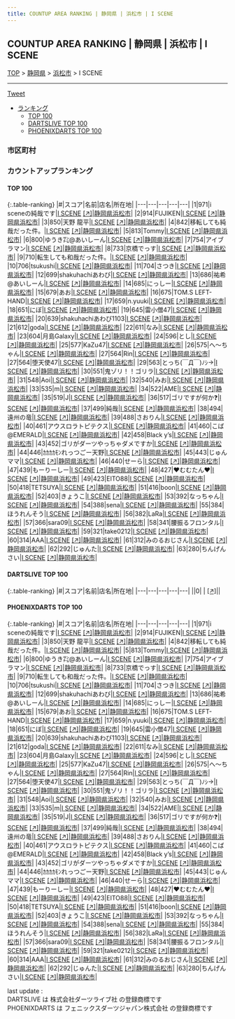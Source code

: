 ```yaml
---
title: COUNTUP AREA RANKING | 静岡県 | 浜松市 | I SCENE
---
```

## COUNTUP AREA RANKING | 静岡県 | 浜松市 | I SCENE

[TOP](/darts/rank/) > [静岡県](/darts/rank/静岡県/) > [浜松市](/darts/rank/静岡県/浜松市/) > I SCENE

___

<a href="https://twitter.com/share?ref_src=twsrc%5Etfw" data-text="COUNTUP AREA RANKING | 静岡県浜松市I SCENE" class="twitter-share-button" data-hashtags="DARTSLIVE,PHOENIXDARTS,darts,ダーツ" data-show-count="false">Tweet</a>

* [ランキング](#カウントアップランキング)
    * [TOP 100](#top-100)
    * [DARTSLIVE TOP 100](#dartslive-top-100)
    * [PHOENIXDARTS TOP 100](#phoenixdarts-top-100)

### 市区町村

<ul>

</ul>

### カウントアップランキング

#### TOP 100



{:.table-ranking}
|#|スコア|名前|店名|所在地|
|---|---|---|---|---|
|1|971|<span class="rank-name-pd">i sceneの純哉です</span>|<a href="/darts/rank/shops/89703.html">I SCENE</a> <a href="https://vs.phoenixdarts.com/jp/shop/shopDetailInfo/s_89703?s_seq=89703">[↗]</a>|<a href="/darts/rank/静岡県/浜松市">静岡県浜松市</a>|
|2|914|<span class="rank-name-pd">FUJIKEN</span>|<a href="/darts/rank/shops/89703.html">I SCENE</a> <a href="https://vs.phoenixdarts.com/jp/shop/shopDetailInfo/s_89703?s_seq=89703">[↗]</a>|<a href="/darts/rank/静岡県/浜松市">静岡県浜松市</a>|
|3|850|<span class="rank-name-pd">天野 龍平</span>|<a href="/darts/rank/shops/89703.html">I SCENE</a> <a href="https://vs.phoenixdarts.com/jp/shop/shopDetailInfo/s_89703?s_seq=89703">[↗]</a>|<a href="/darts/rank/静岡県/浜松市">静岡県浜松市</a>|
|4|842|<span class="rank-name-pd">移転しても純哉だった件。</span>|<a href="/darts/rank/shops/89703.html">I SCENE</a> <a href="https://vs.phoenixdarts.com/jp/shop/shopDetailInfo/s_89703?s_seq=89703">[↗]</a>|<a href="/darts/rank/静岡県/浜松市">静岡県浜松市</a>|
|5|813|<span class="rank-name-pd">Tommy</span>|<a href="/darts/rank/shops/89703.html">I SCENE</a> <a href="https://vs.phoenixdarts.com/jp/shop/shopDetailInfo/s_89703?s_seq=89703">[↗]</a>|<a href="/darts/rank/静岡県/浜松市">静岡県浜松市</a>|
|6|800|<span class="rank-name-pd">ゆうき㌠@あいしーん</span>|<a href="/darts/rank/shops/89703.html">I SCENE</a> <a href="https://vs.phoenixdarts.com/jp/shop/shopDetailInfo/s_89703?s_seq=89703">[↗]</a>|<a href="/darts/rank/静岡県/浜松市">静岡県浜松市</a>|
|7|754|<span class="rank-name-pd">アイブラマン</span>|<a href="/darts/rank/shops/89703.html">I SCENE</a> <a href="https://vs.phoenixdarts.com/jp/shop/shopDetailInfo/s_89703?s_seq=89703">[↗]</a>|<a href="/darts/rank/静岡県/浜松市">静岡県浜松市</a>|
|8|733|<span class="rank-name-pd">京橋でっす</span>|<a href="/darts/rank/shops/89703.html">I SCENE</a> <a href="https://vs.phoenixdarts.com/jp/shop/shopDetailInfo/s_89703?s_seq=89703">[↗]</a>|<a href="/darts/rank/静岡県/浜松市">静岡県浜松市</a>|
|9|710|<span class="rank-name-pd">転生しても和哉だった件。</span>|<a href="/darts/rank/shops/89703.html">I SCENE</a> <a href="https://vs.phoenixdarts.com/jp/shop/shopDetailInfo/s_89703?s_seq=89703">[↗]</a>|<a href="/darts/rank/静岡県/浜松市">静岡県浜松市</a>|
|10|706|<span class="rank-name-pd">tsukushi</span>|<a href="/darts/rank/shops/89703.html">I SCENE</a> <a href="https://vs.phoenixdarts.com/jp/shop/shopDetailInfo/s_89703?s_seq=89703">[↗]</a>|<a href="/darts/rank/静岡県/浜松市">静岡県浜松市</a>|
|11|704|<span class="rank-name-pd">さつき</span>|<a href="/darts/rank/shops/89703.html">I SCENE</a> <a href="https://vs.phoenixdarts.com/jp/shop/shopDetailInfo/s_89703?s_seq=89703">[↗]</a>|<a href="/darts/rank/静岡県/浜松市">静岡県浜松市</a>|
|12|699|<span class="rank-name-pd">shakuhachiあわび</span>|<a href="/darts/rank/shops/89703.html">I SCENE</a> <a href="https://vs.phoenixdarts.com/jp/shop/shopDetailInfo/s_89703?s_seq=89703">[↗]</a>|<a href="/darts/rank/静岡県/浜松市">静岡県浜松市</a>|
|13|686|<span class="rank-name-pd">祐希@あいしーん</span>|<a href="/darts/rank/shops/89703.html">I SCENE</a> <a href="https://vs.phoenixdarts.com/jp/shop/shopDetailInfo/s_89703?s_seq=89703">[↗]</a>|<a href="/darts/rank/静岡県/浜松市">静岡県浜松市</a>|
|14|685|<span class="rank-name-pd">にっしー</span>|<a href="/darts/rank/shops/89703.html">I SCENE</a> <a href="https://vs.phoenixdarts.com/jp/shop/shopDetailInfo/s_89703?s_seq=89703">[↗]</a>|<a href="/darts/rank/静岡県/浜松市">静岡県浜松市</a>|
|15|679|<span class="rank-name-pd">あお</span>|<a href="/darts/rank/shops/89703.html">I SCENE</a> <a href="https://vs.phoenixdarts.com/jp/shop/shopDetailInfo/s_89703?s_seq=89703">[↗]</a>|<a href="/darts/rank/静岡県/浜松市">静岡県浜松市</a>|
|16|675|<span class="rank-name-pd">TOM.S LEFT-HAND</span>|<a href="/darts/rank/shops/89703.html">I SCENE</a> <a href="https://vs.phoenixdarts.com/jp/shop/shopDetailInfo/s_89703?s_seq=89703">[↗]</a>|<a href="/darts/rank/静岡県/浜松市">静岡県浜松市</a>|
|17|659|<span class="rank-name-pd">n.yuuki</span>|<a href="/darts/rank/shops/89703.html">I SCENE</a> <a href="https://vs.phoenixdarts.com/jp/shop/shopDetailInfo/s_89703?s_seq=89703">[↗]</a>|<a href="/darts/rank/静岡県/浜松市">静岡県浜松市</a>|
|18|651|<span class="rank-name-pd">にぼ</span>|<a href="/darts/rank/shops/89703.html">I SCENE</a> <a href="https://vs.phoenixdarts.com/jp/shop/shopDetailInfo/s_89703?s_seq=89703">[↗]</a>|<a href="/darts/rank/静岡県/浜松市">静岡県浜松市</a>|
|19|645|<span class="rank-name-pd">雷小僧47</span>|<a href="/darts/rank/shops/89703.html">I SCENE</a> <a href="https://vs.phoenixdarts.com/jp/shop/shopDetailInfo/s_89703?s_seq=89703">[↗]</a>|<a href="/darts/rank/静岡県/浜松市">静岡県浜松市</a>|
|20|639|<span class="rank-name-pd">shakuhachiあわび1103</span>|<a href="/darts/rank/shops/89703.html">I SCENE</a> <a href="https://vs.phoenixdarts.com/jp/shop/shopDetailInfo/s_89703?s_seq=89703">[↗]</a>|<a href="/darts/rank/静岡県/浜松市">静岡県浜松市</a>|
|21|612|<span class="rank-name-pd">goda</span>|<a href="/darts/rank/shops/89703.html">I SCENE</a> <a href="https://vs.phoenixdarts.com/jp/shop/shopDetailInfo/s_89703?s_seq=89703">[↗]</a>|<a href="/darts/rank/静岡県/浜松市">静岡県浜松市</a>|
|22|611|<span class="rank-name-pd">なみ</span>|<a href="/darts/rank/shops/89703.html">I SCENE</a> <a href="https://vs.phoenixdarts.com/jp/shop/shopDetailInfo/s_89703?s_seq=89703">[↗]</a>|<a href="/darts/rank/静岡県/浜松市">静岡県浜松市</a>|
|23|604|<span class="rank-name-pd">月島Galaxy</span>|<a href="/darts/rank/shops/89703.html">I SCENE</a> <a href="https://vs.phoenixdarts.com/jp/shop/shopDetailInfo/s_89703?s_seq=89703">[↗]</a>|<a href="/darts/rank/静岡県/浜松市">静岡県浜松市</a>|
|24|596|<span class="rank-name-pd">とし</span>|<a href="/darts/rank/shops/89703.html">I SCENE</a> <a href="https://vs.phoenixdarts.com/jp/shop/shopDetailInfo/s_89703?s_seq=89703">[↗]</a>|<a href="/darts/rank/静岡県/浜松市">静岡県浜松市</a>|
|25|577|<span class="rank-name-pd">KaZu47</span>|<a href="/darts/rank/shops/89703.html">I SCENE</a> <a href="https://vs.phoenixdarts.com/jp/shop/shopDetailInfo/s_89703?s_seq=89703">[↗]</a>|<a href="/darts/rank/静岡県/浜松市">静岡県浜松市</a>|
|26|575|<span class="rank-name-pd">へ～ちゃん</span>|<a href="/darts/rank/shops/89703.html">I SCENE</a> <a href="https://vs.phoenixdarts.com/jp/shop/shopDetailInfo/s_89703?s_seq=89703">[↗]</a>|<a href="/darts/rank/静岡県/浜松市">静岡県浜松市</a>|
|27|564|<span class="rank-name-pd">Rin</span>|<a href="/darts/rank/shops/89703.html">I SCENE</a> <a href="https://vs.phoenixdarts.com/jp/shop/shopDetailInfo/s_89703?s_seq=89703">[↗]</a>|<a href="/darts/rank/静岡県/浜松市">静岡県浜松市</a>|
|27|564|<span class="rank-name-pd">堕天使47</span>|<a href="/darts/rank/shops/89703.html">I SCENE</a> <a href="https://vs.phoenixdarts.com/jp/shop/shopDetailInfo/s_89703?s_seq=89703">[↗]</a>|<a href="/darts/rank/静岡県/浜松市">静岡県浜松市</a>|
|29|563|<span class="rank-name-pd">とっち(￣Д￣)ﾉｼ→</span>|<a href="/darts/rank/shops/89703.html">I SCENE</a> <a href="https://vs.phoenixdarts.com/jp/shop/shopDetailInfo/s_89703?s_seq=89703">[↗]</a>|<a href="/darts/rank/静岡県/浜松市">静岡県浜松市</a>|
|30|551|<span class="rank-name-pd">鬼ゾリ！！ゴリラ</span>|<a href="/darts/rank/shops/89703.html">I SCENE</a> <a href="https://vs.phoenixdarts.com/jp/shop/shopDetailInfo/s_89703?s_seq=89703">[↗]</a>|<a href="/darts/rank/静岡県/浜松市">静岡県浜松市</a>|
|31|548|<span class="rank-name-pd">Aoi</span>|<a href="/darts/rank/shops/89703.html">I SCENE</a> <a href="https://vs.phoenixdarts.com/jp/shop/shopDetailInfo/s_89703?s_seq=89703">[↗]</a>|<a href="/darts/rank/静岡県/浜松市">静岡県浜松市</a>|
|32|540|<span class="rank-name-pd">みお</span>|<a href="/darts/rank/shops/89703.html">I SCENE</a> <a href="https://vs.phoenixdarts.com/jp/shop/shopDetailInfo/s_89703?s_seq=89703">[↗]</a>|<a href="/darts/rank/静岡県/浜松市">静岡県浜松市</a>|
|33|535|<span class="rank-name-pd">m</span>|<a href="/darts/rank/shops/89703.html">I SCENE</a> <a href="https://vs.phoenixdarts.com/jp/shop/shopDetailInfo/s_89703?s_seq=89703">[↗]</a>|<a href="/darts/rank/静岡県/浜松市">静岡県浜松市</a>|
|34|522|<span class="rank-name-pd">AME</span>|<a href="/darts/rank/shops/89703.html">I SCENE</a> <a href="https://vs.phoenixdarts.com/jp/shop/shopDetailInfo/s_89703?s_seq=89703">[↗]</a>|<a href="/darts/rank/静岡県/浜松市">静岡県浜松市</a>|
|35|519|<span class="rank-name-pd">J</span>|<a href="/darts/rank/shops/89703.html">I SCENE</a> <a href="https://vs.phoenixdarts.com/jp/shop/shopDetailInfo/s_89703?s_seq=89703">[↗]</a>|<a href="/darts/rank/静岡県/浜松市">静岡県浜松市</a>|
|36|517|<span class="rank-name-pd">ゴリですが何か❓️</span>|<a href="/darts/rank/shops/89703.html">I SCENE</a> <a href="https://vs.phoenixdarts.com/jp/shop/shopDetailInfo/s_89703?s_seq=89703">[↗]</a>|<a href="/darts/rank/静岡県/浜松市">静岡県浜松市</a>|
|37|499|<span class="rank-name-pd">純哉</span>|<a href="/darts/rank/shops/89703.html">I SCENE</a> <a href="https://vs.phoenixdarts.com/jp/shop/shopDetailInfo/s_89703?s_seq=89703">[↗]</a>|<a href="/darts/rank/静岡県/浜松市">静岡県浜松市</a>|
|38|494|<span class="rank-name-pd">遠州の竜</span>|<a href="/darts/rank/shops/89703.html">I SCENE</a> <a href="https://vs.phoenixdarts.com/jp/shop/shopDetailInfo/s_89703?s_seq=89703">[↗]</a>|<a href="/darts/rank/静岡県/浜松市">静岡県浜松市</a>|
|39|488|<span class="rank-name-pd">さおりん</span>|<a href="/darts/rank/shops/89703.html">I SCENE</a> <a href="https://vs.phoenixdarts.com/jp/shop/shopDetailInfo/s_89703?s_seq=89703">[↗]</a>|<a href="/darts/rank/静岡県/浜松市">静岡県浜松市</a>|
|40|461|<span class="rank-name-pd">アウスロラトピテクス</span>|<a href="/darts/rank/shops/89703.html">I SCENE</a> <a href="https://vs.phoenixdarts.com/jp/shop/shopDetailInfo/s_89703?s_seq=89703">[↗]</a>|<a href="/darts/rank/静岡県/浜松市">静岡県浜松市</a>|
|41|460|<span class="rank-name-pd">こば@EMERALD</span>|<a href="/darts/rank/shops/89703.html">I SCENE</a> <a href="https://vs.phoenixdarts.com/jp/shop/shopDetailInfo/s_89703?s_seq=89703">[↗]</a>|<a href="/darts/rank/静岡県/浜松市">静岡県浜松市</a>|
|42|458|<span class="rank-name-pd">Black y’s</span>|<a href="/darts/rank/shops/89703.html">I SCENE</a> <a href="https://vs.phoenixdarts.com/jp/shop/shopDetailInfo/s_89703?s_seq=89703">[↗]</a>|<a href="/darts/rank/静岡県/浜松市">静岡県浜松市</a>|
|43|452|<span class="rank-name-pd">ゴリがダーツやっちゃダメですか</span>|<a href="/darts/rank/shops/89703.html">I SCENE</a> <a href="https://vs.phoenixdarts.com/jp/shop/shopDetailInfo/s_89703?s_seq=89703">[↗]</a>|<a href="/darts/rank/静岡県/浜松市">静岡県浜松市</a>|
|44|446|<span class="rank-name-pd">ｶｶｶｶﾓﾝれっつごー天野</span>|<a href="/darts/rank/shops/89703.html">I SCENE</a> <a href="https://vs.phoenixdarts.com/jp/shop/shopDetailInfo/s_89703?s_seq=89703">[↗]</a>|<a href="/darts/rank/静岡県/浜松市">静岡県浜松市</a>|
|45|443|<span class="rank-name-pd">じゅんママ</span>|<a href="/darts/rank/shops/89703.html">I SCENE</a> <a href="https://vs.phoenixdarts.com/jp/shop/shopDetailInfo/s_89703?s_seq=89703">[↗]</a>|<a href="/darts/rank/静岡県/浜松市">静岡県浜松市</a>|
|46|440|<span class="rank-name-pd">せーら</span>|<a href="/darts/rank/shops/89703.html">I SCENE</a> <a href="https://vs.phoenixdarts.com/jp/shop/shopDetailInfo/s_89703?s_seq=89703">[↗]</a>|<a href="/darts/rank/静岡県/浜松市">静岡県浜松市</a>|
|47|439|<span class="rank-name-pd">もーりーしー</span>|<a href="/darts/rank/shops/89703.html">I SCENE</a> <a href="https://vs.phoenixdarts.com/jp/shop/shopDetailInfo/s_89703?s_seq=89703">[↗]</a>|<a href="/darts/rank/静岡県/浜松市">静岡県浜松市</a>|
|48|427|<span class="rank-name-pd">♥むむたん♥</span>|<a href="/darts/rank/shops/89703.html">I SCENE</a> <a href="https://vs.phoenixdarts.com/jp/shop/shopDetailInfo/s_89703?s_seq=89703">[↗]</a>|<a href="/darts/rank/静岡県/浜松市">静岡県浜松市</a>|
|49|423|<span class="rank-name-pd">EITO88</span>|<a href="/darts/rank/shops/89703.html">I SCENE</a> <a href="https://vs.phoenixdarts.com/jp/shop/shopDetailInfo/s_89703?s_seq=89703">[↗]</a>|<a href="/darts/rank/静岡県/浜松市">静岡県浜松市</a>|
|50|418|<span class="rank-name-pd">TETSUYA</span>|<a href="/darts/rank/shops/89703.html">I SCENE</a> <a href="https://vs.phoenixdarts.com/jp/shop/shopDetailInfo/s_89703?s_seq=89703">[↗]</a>|<a href="/darts/rank/静岡県/浜松市">静岡県浜松市</a>|
|51|416|<span class="rank-name-pd">boon</span>|<a href="/darts/rank/shops/89703.html">I SCENE</a> <a href="https://vs.phoenixdarts.com/jp/shop/shopDetailInfo/s_89703?s_seq=89703">[↗]</a>|<a href="/darts/rank/静岡県/浜松市">静岡県浜松市</a>|
|52|403|<span class="rank-name-pd">きょうこ</span>|<a href="/darts/rank/shops/89703.html">I SCENE</a> <a href="https://vs.phoenixdarts.com/jp/shop/shopDetailInfo/s_89703?s_seq=89703">[↗]</a>|<a href="/darts/rank/静岡県/浜松市">静岡県浜松市</a>|
|53|392|<span class="rank-name-pd">なっちゃん</span>|<a href="/darts/rank/shops/89703.html">I SCENE</a> <a href="https://vs.phoenixdarts.com/jp/shop/shopDetailInfo/s_89703?s_seq=89703">[↗]</a>|<a href="/darts/rank/静岡県/浜松市">静岡県浜松市</a>|
|54|388|<span class="rank-name-pd">sena</span>|<a href="/darts/rank/shops/89703.html">I SCENE</a> <a href="https://vs.phoenixdarts.com/jp/shop/shopDetailInfo/s_89703?s_seq=89703">[↗]</a>|<a href="/darts/rank/静岡県/浜松市">静岡県浜松市</a>|
|55|384|<span class="rank-name-pd">ほうれんそう</span>|<a href="/darts/rank/shops/89703.html">I SCENE</a> <a href="https://vs.phoenixdarts.com/jp/shop/shopDetailInfo/s_89703?s_seq=89703">[↗]</a>|<a href="/darts/rank/静岡県/浜松市">静岡県浜松市</a>|
|56|382|<span class="rank-name-pd">LaRa</span>|<a href="/darts/rank/shops/89703.html">I SCENE</a> <a href="https://vs.phoenixdarts.com/jp/shop/shopDetailInfo/s_89703?s_seq=89703">[↗]</a>|<a href="/darts/rank/静岡県/浜松市">静岡県浜松市</a>|
|57|366|<span class="rank-name-pd">sara09</span>|<a href="/darts/rank/shops/89703.html">I SCENE</a> <a href="https://vs.phoenixdarts.com/jp/shop/shopDetailInfo/s_89703?s_seq=89703">[↗]</a>|<a href="/darts/rank/静岡県/浜松市">静岡県浜松市</a>|
|58|341|<span class="rank-name-pd">腰振るフロンタル</span>|<a href="/darts/rank/shops/89703.html">I SCENE</a> <a href="https://vs.phoenixdarts.com/jp/shop/shopDetailInfo/s_89703?s_seq=89703">[↗]</a>|<a href="/darts/rank/静岡県/浜松市">静岡県浜松市</a>|
|59|321|<span class="rank-name-pd">take0212</span>|<a href="/darts/rank/shops/89703.html">I SCENE</a> <a href="https://vs.phoenixdarts.com/jp/shop/shopDetailInfo/s_89703?s_seq=89703">[↗]</a>|<a href="/darts/rank/静岡県/浜松市">静岡県浜松市</a>|
|60|314|<span class="rank-name-pd">AAA</span>|<a href="/darts/rank/shops/89703.html">I SCENE</a> <a href="https://vs.phoenixdarts.com/jp/shop/shopDetailInfo/s_89703?s_seq=89703">[↗]</a>|<a href="/darts/rank/静岡県/浜松市">静岡県浜松市</a>|
|61|312|<span class="rank-name-pd">みのるおじさん</span>|<a href="/darts/rank/shops/89703.html">I SCENE</a> <a href="https://vs.phoenixdarts.com/jp/shop/shopDetailInfo/s_89703?s_seq=89703">[↗]</a>|<a href="/darts/rank/静岡県/浜松市">静岡県浜松市</a>|
|62|292|<span class="rank-name-pd">じゅんた</span>|<a href="/darts/rank/shops/89703.html">I SCENE</a> <a href="https://vs.phoenixdarts.com/jp/shop/shopDetailInfo/s_89703?s_seq=89703">[↗]</a>|<a href="/darts/rank/静岡県/浜松市">静岡県浜松市</a>|
|63|280|<span class="rank-name-pd">ちんげんさい</span>|<a href="/darts/rank/shops/89703.html">I SCENE</a> <a href="https://vs.phoenixdarts.com/jp/shop/shopDetailInfo/s_89703?s_seq=89703">[↗]</a>|<a href="/darts/rank/静岡県/浜松市">静岡県浜松市</a>|


#### DARTSLIVE TOP 100



{:.table-ranking}
|#|スコア|名前|店名|所在地|
|---|---|---|---|---|
||0|<span class="rank-name-dl"> </span>|<a href="/darts/rank/shops/.html"></a> <a href="">[↗]</a>|<a href="/darts/rank//"></a>|


#### PHOENIXDARTS TOP 100



{:.table-ranking}
|#|スコア|名前|店名|所在地|
|---|---|---|---|---|
|1|971|<span class="rank-name-pd">i sceneの純哉です</span>|<a href="/darts/rank/shops/89703.html">I SCENE</a> <a href="https://vs.phoenixdarts.com/jp/shop/shopDetailInfo/s_89703?s_seq=89703">[↗]</a>|<a href="/darts/rank/静岡県/浜松市">静岡県浜松市</a>|
|2|914|<span class="rank-name-pd">FUJIKEN</span>|<a href="/darts/rank/shops/89703.html">I SCENE</a> <a href="https://vs.phoenixdarts.com/jp/shop/shopDetailInfo/s_89703?s_seq=89703">[↗]</a>|<a href="/darts/rank/静岡県/浜松市">静岡県浜松市</a>|
|3|850|<span class="rank-name-pd">天野 龍平</span>|<a href="/darts/rank/shops/89703.html">I SCENE</a> <a href="https://vs.phoenixdarts.com/jp/shop/shopDetailInfo/s_89703?s_seq=89703">[↗]</a>|<a href="/darts/rank/静岡県/浜松市">静岡県浜松市</a>|
|4|842|<span class="rank-name-pd">移転しても純哉だった件。</span>|<a href="/darts/rank/shops/89703.html">I SCENE</a> <a href="https://vs.phoenixdarts.com/jp/shop/shopDetailInfo/s_89703?s_seq=89703">[↗]</a>|<a href="/darts/rank/静岡県/浜松市">静岡県浜松市</a>|
|5|813|<span class="rank-name-pd">Tommy</span>|<a href="/darts/rank/shops/89703.html">I SCENE</a> <a href="https://vs.phoenixdarts.com/jp/shop/shopDetailInfo/s_89703?s_seq=89703">[↗]</a>|<a href="/darts/rank/静岡県/浜松市">静岡県浜松市</a>|
|6|800|<span class="rank-name-pd">ゆうき㌠@あいしーん</span>|<a href="/darts/rank/shops/89703.html">I SCENE</a> <a href="https://vs.phoenixdarts.com/jp/shop/shopDetailInfo/s_89703?s_seq=89703">[↗]</a>|<a href="/darts/rank/静岡県/浜松市">静岡県浜松市</a>|
|7|754|<span class="rank-name-pd">アイブラマン</span>|<a href="/darts/rank/shops/89703.html">I SCENE</a> <a href="https://vs.phoenixdarts.com/jp/shop/shopDetailInfo/s_89703?s_seq=89703">[↗]</a>|<a href="/darts/rank/静岡県/浜松市">静岡県浜松市</a>|
|8|733|<span class="rank-name-pd">京橋でっす</span>|<a href="/darts/rank/shops/89703.html">I SCENE</a> <a href="https://vs.phoenixdarts.com/jp/shop/shopDetailInfo/s_89703?s_seq=89703">[↗]</a>|<a href="/darts/rank/静岡県/浜松市">静岡県浜松市</a>|
|9|710|<span class="rank-name-pd">転生しても和哉だった件。</span>|<a href="/darts/rank/shops/89703.html">I SCENE</a> <a href="https://vs.phoenixdarts.com/jp/shop/shopDetailInfo/s_89703?s_seq=89703">[↗]</a>|<a href="/darts/rank/静岡県/浜松市">静岡県浜松市</a>|
|10|706|<span class="rank-name-pd">tsukushi</span>|<a href="/darts/rank/shops/89703.html">I SCENE</a> <a href="https://vs.phoenixdarts.com/jp/shop/shopDetailInfo/s_89703?s_seq=89703">[↗]</a>|<a href="/darts/rank/静岡県/浜松市">静岡県浜松市</a>|
|11|704|<span class="rank-name-pd">さつき</span>|<a href="/darts/rank/shops/89703.html">I SCENE</a> <a href="https://vs.phoenixdarts.com/jp/shop/shopDetailInfo/s_89703?s_seq=89703">[↗]</a>|<a href="/darts/rank/静岡県/浜松市">静岡県浜松市</a>|
|12|699|<span class="rank-name-pd">shakuhachiあわび</span>|<a href="/darts/rank/shops/89703.html">I SCENE</a> <a href="https://vs.phoenixdarts.com/jp/shop/shopDetailInfo/s_89703?s_seq=89703">[↗]</a>|<a href="/darts/rank/静岡県/浜松市">静岡県浜松市</a>|
|13|686|<span class="rank-name-pd">祐希@あいしーん</span>|<a href="/darts/rank/shops/89703.html">I SCENE</a> <a href="https://vs.phoenixdarts.com/jp/shop/shopDetailInfo/s_89703?s_seq=89703">[↗]</a>|<a href="/darts/rank/静岡県/浜松市">静岡県浜松市</a>|
|14|685|<span class="rank-name-pd">にっしー</span>|<a href="/darts/rank/shops/89703.html">I SCENE</a> <a href="https://vs.phoenixdarts.com/jp/shop/shopDetailInfo/s_89703?s_seq=89703">[↗]</a>|<a href="/darts/rank/静岡県/浜松市">静岡県浜松市</a>|
|15|679|<span class="rank-name-pd">あお</span>|<a href="/darts/rank/shops/89703.html">I SCENE</a> <a href="https://vs.phoenixdarts.com/jp/shop/shopDetailInfo/s_89703?s_seq=89703">[↗]</a>|<a href="/darts/rank/静岡県/浜松市">静岡県浜松市</a>|
|16|675|<span class="rank-name-pd">TOM.S LEFT-HAND</span>|<a href="/darts/rank/shops/89703.html">I SCENE</a> <a href="https://vs.phoenixdarts.com/jp/shop/shopDetailInfo/s_89703?s_seq=89703">[↗]</a>|<a href="/darts/rank/静岡県/浜松市">静岡県浜松市</a>|
|17|659|<span class="rank-name-pd">n.yuuki</span>|<a href="/darts/rank/shops/89703.html">I SCENE</a> <a href="https://vs.phoenixdarts.com/jp/shop/shopDetailInfo/s_89703?s_seq=89703">[↗]</a>|<a href="/darts/rank/静岡県/浜松市">静岡県浜松市</a>|
|18|651|<span class="rank-name-pd">にぼ</span>|<a href="/darts/rank/shops/89703.html">I SCENE</a> <a href="https://vs.phoenixdarts.com/jp/shop/shopDetailInfo/s_89703?s_seq=89703">[↗]</a>|<a href="/darts/rank/静岡県/浜松市">静岡県浜松市</a>|
|19|645|<span class="rank-name-pd">雷小僧47</span>|<a href="/darts/rank/shops/89703.html">I SCENE</a> <a href="https://vs.phoenixdarts.com/jp/shop/shopDetailInfo/s_89703?s_seq=89703">[↗]</a>|<a href="/darts/rank/静岡県/浜松市">静岡県浜松市</a>|
|20|639|<span class="rank-name-pd">shakuhachiあわび1103</span>|<a href="/darts/rank/shops/89703.html">I SCENE</a> <a href="https://vs.phoenixdarts.com/jp/shop/shopDetailInfo/s_89703?s_seq=89703">[↗]</a>|<a href="/darts/rank/静岡県/浜松市">静岡県浜松市</a>|
|21|612|<span class="rank-name-pd">goda</span>|<a href="/darts/rank/shops/89703.html">I SCENE</a> <a href="https://vs.phoenixdarts.com/jp/shop/shopDetailInfo/s_89703?s_seq=89703">[↗]</a>|<a href="/darts/rank/静岡県/浜松市">静岡県浜松市</a>|
|22|611|<span class="rank-name-pd">なみ</span>|<a href="/darts/rank/shops/89703.html">I SCENE</a> <a href="https://vs.phoenixdarts.com/jp/shop/shopDetailInfo/s_89703?s_seq=89703">[↗]</a>|<a href="/darts/rank/静岡県/浜松市">静岡県浜松市</a>|
|23|604|<span class="rank-name-pd">月島Galaxy</span>|<a href="/darts/rank/shops/89703.html">I SCENE</a> <a href="https://vs.phoenixdarts.com/jp/shop/shopDetailInfo/s_89703?s_seq=89703">[↗]</a>|<a href="/darts/rank/静岡県/浜松市">静岡県浜松市</a>|
|24|596|<span class="rank-name-pd">とし</span>|<a href="/darts/rank/shops/89703.html">I SCENE</a> <a href="https://vs.phoenixdarts.com/jp/shop/shopDetailInfo/s_89703?s_seq=89703">[↗]</a>|<a href="/darts/rank/静岡県/浜松市">静岡県浜松市</a>|
|25|577|<span class="rank-name-pd">KaZu47</span>|<a href="/darts/rank/shops/89703.html">I SCENE</a> <a href="https://vs.phoenixdarts.com/jp/shop/shopDetailInfo/s_89703?s_seq=89703">[↗]</a>|<a href="/darts/rank/静岡県/浜松市">静岡県浜松市</a>|
|26|575|<span class="rank-name-pd">へ～ちゃん</span>|<a href="/darts/rank/shops/89703.html">I SCENE</a> <a href="https://vs.phoenixdarts.com/jp/shop/shopDetailInfo/s_89703?s_seq=89703">[↗]</a>|<a href="/darts/rank/静岡県/浜松市">静岡県浜松市</a>|
|27|564|<span class="rank-name-pd">Rin</span>|<a href="/darts/rank/shops/89703.html">I SCENE</a> <a href="https://vs.phoenixdarts.com/jp/shop/shopDetailInfo/s_89703?s_seq=89703">[↗]</a>|<a href="/darts/rank/静岡県/浜松市">静岡県浜松市</a>|
|27|564|<span class="rank-name-pd">堕天使47</span>|<a href="/darts/rank/shops/89703.html">I SCENE</a> <a href="https://vs.phoenixdarts.com/jp/shop/shopDetailInfo/s_89703?s_seq=89703">[↗]</a>|<a href="/darts/rank/静岡県/浜松市">静岡県浜松市</a>|
|29|563|<span class="rank-name-pd">とっち(￣Д￣)ﾉｼ→</span>|<a href="/darts/rank/shops/89703.html">I SCENE</a> <a href="https://vs.phoenixdarts.com/jp/shop/shopDetailInfo/s_89703?s_seq=89703">[↗]</a>|<a href="/darts/rank/静岡県/浜松市">静岡県浜松市</a>|
|30|551|<span class="rank-name-pd">鬼ゾリ！！ゴリラ</span>|<a href="/darts/rank/shops/89703.html">I SCENE</a> <a href="https://vs.phoenixdarts.com/jp/shop/shopDetailInfo/s_89703?s_seq=89703">[↗]</a>|<a href="/darts/rank/静岡県/浜松市">静岡県浜松市</a>|
|31|548|<span class="rank-name-pd">Aoi</span>|<a href="/darts/rank/shops/89703.html">I SCENE</a> <a href="https://vs.phoenixdarts.com/jp/shop/shopDetailInfo/s_89703?s_seq=89703">[↗]</a>|<a href="/darts/rank/静岡県/浜松市">静岡県浜松市</a>|
|32|540|<span class="rank-name-pd">みお</span>|<a href="/darts/rank/shops/89703.html">I SCENE</a> <a href="https://vs.phoenixdarts.com/jp/shop/shopDetailInfo/s_89703?s_seq=89703">[↗]</a>|<a href="/darts/rank/静岡県/浜松市">静岡県浜松市</a>|
|33|535|<span class="rank-name-pd">m</span>|<a href="/darts/rank/shops/89703.html">I SCENE</a> <a href="https://vs.phoenixdarts.com/jp/shop/shopDetailInfo/s_89703?s_seq=89703">[↗]</a>|<a href="/darts/rank/静岡県/浜松市">静岡県浜松市</a>|
|34|522|<span class="rank-name-pd">AME</span>|<a href="/darts/rank/shops/89703.html">I SCENE</a> <a href="https://vs.phoenixdarts.com/jp/shop/shopDetailInfo/s_89703?s_seq=89703">[↗]</a>|<a href="/darts/rank/静岡県/浜松市">静岡県浜松市</a>|
|35|519|<span class="rank-name-pd">J</span>|<a href="/darts/rank/shops/89703.html">I SCENE</a> <a href="https://vs.phoenixdarts.com/jp/shop/shopDetailInfo/s_89703?s_seq=89703">[↗]</a>|<a href="/darts/rank/静岡県/浜松市">静岡県浜松市</a>|
|36|517|<span class="rank-name-pd">ゴリですが何か❓️</span>|<a href="/darts/rank/shops/89703.html">I SCENE</a> <a href="https://vs.phoenixdarts.com/jp/shop/shopDetailInfo/s_89703?s_seq=89703">[↗]</a>|<a href="/darts/rank/静岡県/浜松市">静岡県浜松市</a>|
|37|499|<span class="rank-name-pd">純哉</span>|<a href="/darts/rank/shops/89703.html">I SCENE</a> <a href="https://vs.phoenixdarts.com/jp/shop/shopDetailInfo/s_89703?s_seq=89703">[↗]</a>|<a href="/darts/rank/静岡県/浜松市">静岡県浜松市</a>|
|38|494|<span class="rank-name-pd">遠州の竜</span>|<a href="/darts/rank/shops/89703.html">I SCENE</a> <a href="https://vs.phoenixdarts.com/jp/shop/shopDetailInfo/s_89703?s_seq=89703">[↗]</a>|<a href="/darts/rank/静岡県/浜松市">静岡県浜松市</a>|
|39|488|<span class="rank-name-pd">さおりん</span>|<a href="/darts/rank/shops/89703.html">I SCENE</a> <a href="https://vs.phoenixdarts.com/jp/shop/shopDetailInfo/s_89703?s_seq=89703">[↗]</a>|<a href="/darts/rank/静岡県/浜松市">静岡県浜松市</a>|
|40|461|<span class="rank-name-pd">アウスロラトピテクス</span>|<a href="/darts/rank/shops/89703.html">I SCENE</a> <a href="https://vs.phoenixdarts.com/jp/shop/shopDetailInfo/s_89703?s_seq=89703">[↗]</a>|<a href="/darts/rank/静岡県/浜松市">静岡県浜松市</a>|
|41|460|<span class="rank-name-pd">こば@EMERALD</span>|<a href="/darts/rank/shops/89703.html">I SCENE</a> <a href="https://vs.phoenixdarts.com/jp/shop/shopDetailInfo/s_89703?s_seq=89703">[↗]</a>|<a href="/darts/rank/静岡県/浜松市">静岡県浜松市</a>|
|42|458|<span class="rank-name-pd">Black y’s</span>|<a href="/darts/rank/shops/89703.html">I SCENE</a> <a href="https://vs.phoenixdarts.com/jp/shop/shopDetailInfo/s_89703?s_seq=89703">[↗]</a>|<a href="/darts/rank/静岡県/浜松市">静岡県浜松市</a>|
|43|452|<span class="rank-name-pd">ゴリがダーツやっちゃダメですか</span>|<a href="/darts/rank/shops/89703.html">I SCENE</a> <a href="https://vs.phoenixdarts.com/jp/shop/shopDetailInfo/s_89703?s_seq=89703">[↗]</a>|<a href="/darts/rank/静岡県/浜松市">静岡県浜松市</a>|
|44|446|<span class="rank-name-pd">ｶｶｶｶﾓﾝれっつごー天野</span>|<a href="/darts/rank/shops/89703.html">I SCENE</a> <a href="https://vs.phoenixdarts.com/jp/shop/shopDetailInfo/s_89703?s_seq=89703">[↗]</a>|<a href="/darts/rank/静岡県/浜松市">静岡県浜松市</a>|
|45|443|<span class="rank-name-pd">じゅんママ</span>|<a href="/darts/rank/shops/89703.html">I SCENE</a> <a href="https://vs.phoenixdarts.com/jp/shop/shopDetailInfo/s_89703?s_seq=89703">[↗]</a>|<a href="/darts/rank/静岡県/浜松市">静岡県浜松市</a>|
|46|440|<span class="rank-name-pd">せーら</span>|<a href="/darts/rank/shops/89703.html">I SCENE</a> <a href="https://vs.phoenixdarts.com/jp/shop/shopDetailInfo/s_89703?s_seq=89703">[↗]</a>|<a href="/darts/rank/静岡県/浜松市">静岡県浜松市</a>|
|47|439|<span class="rank-name-pd">もーりーしー</span>|<a href="/darts/rank/shops/89703.html">I SCENE</a> <a href="https://vs.phoenixdarts.com/jp/shop/shopDetailInfo/s_89703?s_seq=89703">[↗]</a>|<a href="/darts/rank/静岡県/浜松市">静岡県浜松市</a>|
|48|427|<span class="rank-name-pd">♥むむたん♥</span>|<a href="/darts/rank/shops/89703.html">I SCENE</a> <a href="https://vs.phoenixdarts.com/jp/shop/shopDetailInfo/s_89703?s_seq=89703">[↗]</a>|<a href="/darts/rank/静岡県/浜松市">静岡県浜松市</a>|
|49|423|<span class="rank-name-pd">EITO88</span>|<a href="/darts/rank/shops/89703.html">I SCENE</a> <a href="https://vs.phoenixdarts.com/jp/shop/shopDetailInfo/s_89703?s_seq=89703">[↗]</a>|<a href="/darts/rank/静岡県/浜松市">静岡県浜松市</a>|
|50|418|<span class="rank-name-pd">TETSUYA</span>|<a href="/darts/rank/shops/89703.html">I SCENE</a> <a href="https://vs.phoenixdarts.com/jp/shop/shopDetailInfo/s_89703?s_seq=89703">[↗]</a>|<a href="/darts/rank/静岡県/浜松市">静岡県浜松市</a>|
|51|416|<span class="rank-name-pd">boon</span>|<a href="/darts/rank/shops/89703.html">I SCENE</a> <a href="https://vs.phoenixdarts.com/jp/shop/shopDetailInfo/s_89703?s_seq=89703">[↗]</a>|<a href="/darts/rank/静岡県/浜松市">静岡県浜松市</a>|
|52|403|<span class="rank-name-pd">きょうこ</span>|<a href="/darts/rank/shops/89703.html">I SCENE</a> <a href="https://vs.phoenixdarts.com/jp/shop/shopDetailInfo/s_89703?s_seq=89703">[↗]</a>|<a href="/darts/rank/静岡県/浜松市">静岡県浜松市</a>|
|53|392|<span class="rank-name-pd">なっちゃん</span>|<a href="/darts/rank/shops/89703.html">I SCENE</a> <a href="https://vs.phoenixdarts.com/jp/shop/shopDetailInfo/s_89703?s_seq=89703">[↗]</a>|<a href="/darts/rank/静岡県/浜松市">静岡県浜松市</a>|
|54|388|<span class="rank-name-pd">sena</span>|<a href="/darts/rank/shops/89703.html">I SCENE</a> <a href="https://vs.phoenixdarts.com/jp/shop/shopDetailInfo/s_89703?s_seq=89703">[↗]</a>|<a href="/darts/rank/静岡県/浜松市">静岡県浜松市</a>|
|55|384|<span class="rank-name-pd">ほうれんそう</span>|<a href="/darts/rank/shops/89703.html">I SCENE</a> <a href="https://vs.phoenixdarts.com/jp/shop/shopDetailInfo/s_89703?s_seq=89703">[↗]</a>|<a href="/darts/rank/静岡県/浜松市">静岡県浜松市</a>|
|56|382|<span class="rank-name-pd">LaRa</span>|<a href="/darts/rank/shops/89703.html">I SCENE</a> <a href="https://vs.phoenixdarts.com/jp/shop/shopDetailInfo/s_89703?s_seq=89703">[↗]</a>|<a href="/darts/rank/静岡県/浜松市">静岡県浜松市</a>|
|57|366|<span class="rank-name-pd">sara09</span>|<a href="/darts/rank/shops/89703.html">I SCENE</a> <a href="https://vs.phoenixdarts.com/jp/shop/shopDetailInfo/s_89703?s_seq=89703">[↗]</a>|<a href="/darts/rank/静岡県/浜松市">静岡県浜松市</a>|
|58|341|<span class="rank-name-pd">腰振るフロンタル</span>|<a href="/darts/rank/shops/89703.html">I SCENE</a> <a href="https://vs.phoenixdarts.com/jp/shop/shopDetailInfo/s_89703?s_seq=89703">[↗]</a>|<a href="/darts/rank/静岡県/浜松市">静岡県浜松市</a>|
|59|321|<span class="rank-name-pd">take0212</span>|<a href="/darts/rank/shops/89703.html">I SCENE</a> <a href="https://vs.phoenixdarts.com/jp/shop/shopDetailInfo/s_89703?s_seq=89703">[↗]</a>|<a href="/darts/rank/静岡県/浜松市">静岡県浜松市</a>|
|60|314|<span class="rank-name-pd">AAA</span>|<a href="/darts/rank/shops/89703.html">I SCENE</a> <a href="https://vs.phoenixdarts.com/jp/shop/shopDetailInfo/s_89703?s_seq=89703">[↗]</a>|<a href="/darts/rank/静岡県/浜松市">静岡県浜松市</a>|
|61|312|<span class="rank-name-pd">みのるおじさん</span>|<a href="/darts/rank/shops/89703.html">I SCENE</a> <a href="https://vs.phoenixdarts.com/jp/shop/shopDetailInfo/s_89703?s_seq=89703">[↗]</a>|<a href="/darts/rank/静岡県/浜松市">静岡県浜松市</a>|
|62|292|<span class="rank-name-pd">じゅんた</span>|<a href="/darts/rank/shops/89703.html">I SCENE</a> <a href="https://vs.phoenixdarts.com/jp/shop/shopDetailInfo/s_89703?s_seq=89703">[↗]</a>|<a href="/darts/rank/静岡県/浜松市">静岡県浜松市</a>|
|63|280|<span class="rank-name-pd">ちんげんさい</span>|<a href="/darts/rank/shops/89703.html">I SCENE</a> <a href="https://vs.phoenixdarts.com/jp/shop/shopDetailInfo/s_89703?s_seq=89703">[↗]</a>|<a href="/darts/rank/静岡県/浜松市">静岡県浜松市</a>|


<div class="footer border-top border-gray-light mt-5 pt-3 text-right text-gray">
    last update : <span style="font-weight: italic" id="foot_last_modified"></span><br />
    DARTSLIVE は 株式会社ダーツライブ社 の登録商標です<br />
    PHOENIXDARTS は フェニックスダーツジャパン株式会社 の登録商標です<br />
</div>

<script src="https://cdnjs.cloudflare.com/ajax/libs/jquery.tablesorter/2.31.3/js/jquery.tablesorter.min.js" integrity="sha512-qzgd5cYSZcosqpzpn7zF2ZId8f/8CHmFKZ8j7mU4OUXTNRd5g+ZHBPsgKEwoqxCtdQvExE5LprwwPAgoicguNg==" crossorigin="anonymous" referrerpolicy="no-referrer"></script>
<link rel="stylesheet" href="https://cdnjs.cloudflare.com/ajax/libs/jquery.tablesorter/2.31.3/css/theme.default.min.css" integrity="sha512-wghhOJkjQX0Lh3NSWvNKeZ0ZpNn+SPVXX1Qyc9OCaogADktxrBiBdKGDoqVUOyhStvMBmJQ8ZdMHiR3wuEq8+w==" crossorigin="anonymous" referrerpolicy="no-referrer" />
<script>
$(function() {
    $(".table-ranking").tablesorter({sortList:[[0, 0]]});
    $("#foot_last_modified").text(formatDate(new Date(document.lastModified), 'yyyy-MM-dd HH:mm:ss'));
});
</script>

<script async src="https://platform.twitter.com/widgets.js" charset="utf-8"></script>